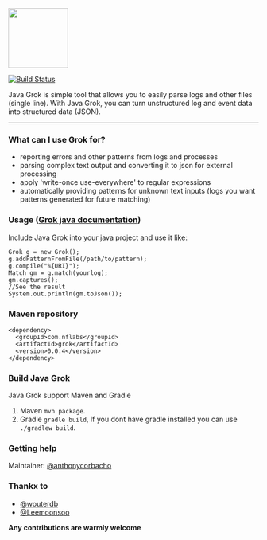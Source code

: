 <img src="http://peloton.nflabs.com/imgs/logo.png" height="120" align="bottom"/>

[![Build Status](https://secure.travis-ci.org/NFLabs/java-grok.png?branch=master)](https://travis-ci.org/NFLabs/java-grok)

Java Grok is simple tool that allows you to easily parse logs and other files (single line). With Java Grok, you can turn unstructured log and event data into structured data (JSON).


-----------------------

### What can I use Grok for?
* reporting errors and other patterns from logs and processes
* parsing complex text output and converting it to json for external processing
* apply 'write-once use-everywhere' to regular expressions
* automatically providing patterns for unknown text inputs (logs you want patterns generated for future matching)

### Usage ([Grok java documentation](http://grok.nflabs.com/javadoc))
Include Java Grok into your java project and use it like:

	Grok g = new Grok();
	g.addPatternFromFile(/path/to/pattern);
	g.compile("%{URI}");
	Match gm = g.match(yourlog);
	gm.captures();
	//See the result
	System.out.println(gm.toJson());

### Maven repository

	<dependency>
	  <groupId>com.nflabs</groupId>
	  <artifactId>grok</artifactId>
	  <version>0.0.4</version>
	</dependency>

### Build Java Grok

Java Grok support Maven and Gradle
 1. Maven ``mvn package``.
 2. Gradle ``gradle build``, If you dont have gradle installed you can use ``./gradlew build``.	

### Getting help
Maintainer: [@anthonycorbacho](https://github.com/anthonycorbacho)

### Thankx to
 * [@wouterdb](https://github.com/wouterdb)
 * [@Leemoonsoo](https://github.com/Leemoonsoo)
 
**Any contributions are warmly welcome**

